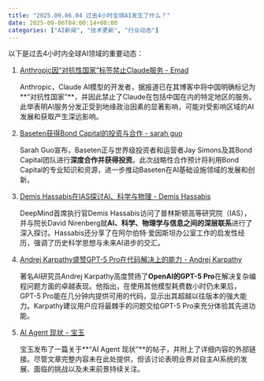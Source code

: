 ```yaml
---
title: "2025.09.06.04 过去4小时全球AI发生了什么？"
date: 2025-09-06T04:00:14+08:00
categories: ["AI新闻", "技术更新", "行业动态"]
---
```


以下是过去4小时内全球AI领域的重要动态：

1.  [Anthropic因“对抗性国家”标签禁止Claude服务 - Emad](https://x.com/EMostaque/status/1964036409083166858)

    Anthropic，Claude AI模型的开发者，据报道已在其博客中将中国明确标记为**“对抗性国家”**，并因此禁止了Claude在包括中国在内的特定地区的服务。此举表明AI服务分发正受到地缘政治因素的显著影响，可能对受影响区域的AI发展和获取产生深远影响。

2.  [Baseten获得Bond Capital的投资与合作 - sarah guo](https://x.com/saranormous/status/1964029312258232587)

    Sarah Guo宣布，Baseten正与世界级投资者和运营者Jay Simons及其Bond Capital团队进行**深度合作并获得投资**。此次战略性合作预计将利用Bond Capital的专业知识和资源，进一步推动Baseten在AI基础设施领域的发展和创新。

3.  [Demis Hassabis在IAS探讨AI、科学与物理 - Demis Hassabis](https://x.com/demishassabis/status/1964024368658255934)

    DeepMind首席执行官Demis Hassabis访问了普林斯顿高等研究院（IAS），并与院长David Nirenberg就**AI、科学、物理学与信息之间的深层联系**进行了深入探讨。Hassabis还分享了在阿尔伯特·爱因斯坦办公室工作的启发性经历，强调了历史科学思想与未来AI进步的交汇。

4.  [Andrej Karpathy盛赞GPT-5 Pro在代码解决上的能力 - Andrej Karpathy](https://x.com/karpathy/status/1964020416139448359)

    著名AI研究员Andrej Karpathy高度赞扬了**OpenAI的GPT-5 Pro**在解决复杂编程问题方面的卓越表现。他指出，在使用其他模型耗费数小时仍未果后，GPT-5 Pro能在几分钟内提供可用的代码，显示出其超越以往版本的强大能力。Karpathy建议用户应将最棘手的问题交给GPT-5 Pro来充分体验其先进功能。

5.  [AI Agent 现状 - 宝玉](https://x.com/dotey/status/1964019491148382647)

    宝玉发布了一篇关于**“AI Agent 现状”**的帖子，并附上了详细内容的外部链接。尽管文章完整内容未在此处提供，但该讨论表明业界对自主AI系统的发展、面临的挑战以及未来前景持续关注。